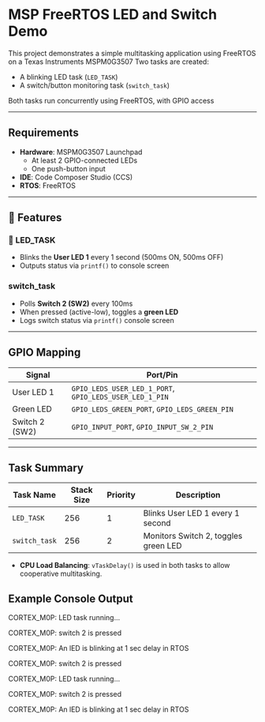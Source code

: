 # MSP FreeRTOS LED and Switch Demo

This project demonstrates a simple multitasking application using FreeRTOS on a Texas Instruments MSPM0G3507
Two tasks are created:
- A blinking LED task (`LED_TASK`)
- A switch/button monitoring task (`switch_task`)

Both tasks run concurrently using FreeRTOS, with GPIO access

---

## Requirements

- **Hardware**: MSPM0G3507 Launchpad
  - At least 2 GPIO-connected LEDs
  - One push-button input
- **IDE**: Code Composer Studio (CCS)
- **RTOS**: FreeRTOS



---

## 🚦 Features

### 🔁 LED_TASK

- Blinks the **User LED 1** every 1 second (500ms ON, 500ms OFF)
- Outputs status via `printf()` to console screen

### switch_task

- Polls **Switch 2 (SW2)** every 100ms
- When pressed (active-low), toggles a **green LED**
- Logs switch status via `printf()`  console screen

---

##  GPIO Mapping

| Signal         | Port/Pin                                                 |
|----------------|----------------------------------------------------------|
| User LED 1     | `GPIO_LEDS_USER_LED_1_PORT`, `GPIO_LEDS_USER_LED_1_PIN`  |
| Green LED      | `GPIO_LEDS_GREEN_PORT`, `GPIO_LEDS_GREEN_PIN`            |
| Switch 2 (SW2) | `GPIO_INPUT_PORT`, `GPIO_INPUT_SW_2_PIN`                 |


---

## Task Summary

| Task Name     | Stack Size | Priority | Description                          |
|---------------|------------|----------|--------------------------------------|
| `LED_TASK`    | 256        | 1        | Blinks User LED 1 every 1 second     |
| `switch_task` | 256        | 2        | Monitors Switch 2, toggles green LED |


- **CPU Load Balancing**: `vTaskDelay()` is used in both tasks to allow cooperative multitasking.


## Example Console Output



CORTEX_M0P: LED task running...

CORTEX_M0P: switch 2 is pressed

CORTEX_M0P: An lED is blinking at 1 sec delay in RTOS

CORTEX_M0P: switch 2 is pressed

CORTEX_M0P: LED task running...

CORTEX_M0P: switch 2 is pressed

CORTEX_M0P: An lED is blinking at 1 sec delay in RTOS